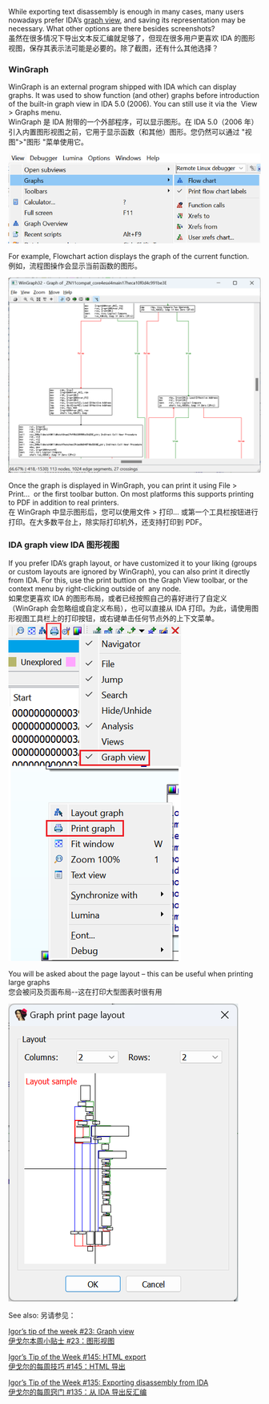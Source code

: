 While exporting text disassembly is enough in many cases, many users nowadays prefer IDA’s [graph view](https://hex-rays.com/blog/igors-tip-of-the-week-23-graph-view/), and saving its representation may be necessary. What other options are there besides screenshots?  
虽然在很多情况下导出文本反汇编就足够了，但现在很多用户更喜欢 IDA 的图形视图，保存其表示法可能是必要的。除了截图，还有什么其他选择？

### WinGraph

WinGraph is an external program shipped with IDA which can display graphs. It was used to show function (and other) graphs before introduction of the built-in graph view in IDA 5.0 (2006). You can still use it via the  View > Graphs menu.   
WinGraph 是 IDA 附带的一个外部程序，可以显示图形。在 IDA 5.0（2006 年）引入内置图形视图之前，它用于显示函数（和其他）图形。您仍然可以通过 "视图">"图形 "菜单使用它。

![](assets/2023/06/graphprint1.png)

For example, Flowchart action displays the graph of the current function.  
例如，流程图操作会显示当前函数的图形。

![](assets/2023/06/graphprint2.png)

Once the graph is displayed in WinGraph, you can print it using File > Print…  or the first toolbar button. On most platforms this supports printing to PDF in addition to real printers.  
在 WinGraph 中显示图形后，您可以使用文件 > 打印... 或第一个工具栏按钮进行打印。在大多数平台上，除实际打印机外，还支持打印到 PDF。

### IDA graph view IDA 图形视图

If you prefer IDA’s graph layout, or have customized it to your liking (groups or custom layouts are ignored by WinGraph), you can also print it directly from IDA. For this, use the print buttion on the Graph View toolbar, or the context menu by right-clicking outside of  any node.  
如果您更喜欢 IDA 的图形布局，或者已经按照自己的喜好进行了自定义（WinGraph 会忽略组或自定义布局），也可以直接从 IDA 打印。为此，请使用图形视图工具栏上的打印按钮，或右键单击任何节点外的上下文菜单。  
![](assets/2023/06/graphprint3.png)

You will be asked about the page layout – this can be useful when printing large graphs  
您会被问及页面布局--这在打印大型图表时很有用

![](assets/2023/06/graphprint4.png)

See also: 另请参见：

[Igor’s tip of the week #23: Graph view  
伊戈尔本周小贴士 #23：图形视图](https://hex-rays.com/blog/igors-tip-of-the-week-23-graph-view/)

[Igor’s Tip of the Week #145: HTML export  
伊戈尔的每周技巧 #145：HTML 导出](https://hex-rays.com/blog/igors-tip-of-the-week-145-html-export/)

[Igor’s Tip of the Week #135: Exporting disassembly from IDA  
伊戈尔的每周窍门 #135：从 IDA 导出反汇编](https://hex-rays.com/blog/igors-tip-of-the-week-135-exporting-disassembly-from-ida/)
